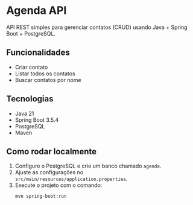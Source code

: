 # Agenda API

API REST simples para gerenciar contatos (CRUD) usando Java + Spring Boot + PostgreSQL.

## Funcionalidades

- Criar contato
- Listar todos os contatos
- Buscar contatos por nome

## Tecnologias

- Java 21  
- Spring Boot 3.5.4  
- PostgreSQL  
- Maven  

## Como rodar localmente

1. Configure o PostgreSQL e crie um banco chamado `agenda`.  
2. Ajuste as configurações no `src/main/resources/application.properties`.  
3. Execute o projeto com o comando:  
   ```bash
   mvn spring-boot:run
